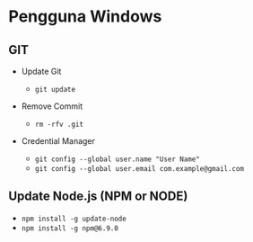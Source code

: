 # Pengguna Windows
## GIT

- Update Git
  - `git update`
  
- Remove Commit
  - `rm -rfv .git`

- Credential Manager
  - `git config --global user.name "User Name"`
  - `git config --global user.email com.example@gmail.com`
    

## Update Node.js (NPM or NODE)
- `npm install -g update-node`
- `npm install -g npm@6.9.0`
